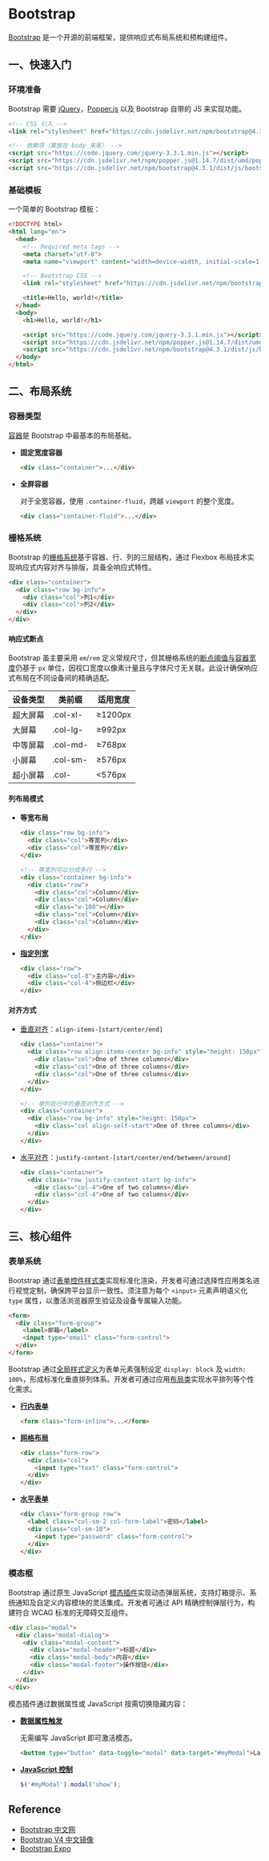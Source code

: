 # Bootstrap

[Bootstrap](https://getbootstrap.com/) 是一个开源的前端框架，提供响应式布局系统和预构建组件。

## 一、快速入门

### 环境准备

Bootstrap 需要 [jQuery](https://jquery.com/)，[Popper.js](https://popper.js.org/docs/v2/) 以及 Bootstrap 自带的 JS 来实现功能。

```html
<!-- CSS 引入 -->
<link rel="stylesheet" href="https://cdn.jsdelivr.net/npm/bootstrap@4.3.1/dist/css/bootstrap.min.css">

<!-- 依赖项（需放在 body 末尾） -->
<script src="https://code.jquery.com/jquery-3.3.1.min.js"></script>
<script src="https://cdn.jsdelivr.net/npm/popper.js@1.14.7/dist/umd/popper.min.js"></script>
<script src="https://cdn.jsdelivr.net/npm/bootstrap@4.3.1/dist/js/bootstrap.min.js"></script>
```

### 基础模板

一个简单的 Bootstrap 模板：

```html
<!DOCTYPE html>
<html lang="en">
  <head>
    <!-- Required meta tags -->
    <meta charset="utf-8">
    <meta name="viewport" content="width=device-width, initial-scale=1, shrink-to-fit=no">

    <!-- Bootstrap CSS -->
    <link rel="stylesheet" href="https://cdn.jsdelivr.net/npm/bootstrap@4.3.1/dist/css/bootstrap.min.css">

    <title>Hello, world!</title>
  </head>
  <body>
    <h1>Hello, world!</h1>

    <script src="https://code.jquery.com/jquery-3.3.1.min.js"></script>
    <script src="https://cdn.jsdelivr.net/npm/popper.js@1.14.7/dist/umd/popper.min.js"></script>
    <script src="https://cdn.jsdelivr.net/npm/bootstrap@4.3.1/dist/js/bootstrap.min.js"></script>
  </body>
</html>
```

## 二、布局系统

### 容器类型

[容器](https://getbootstrap.com/docs/4.3/layout/overview/#containers)是 Bootstrap 中最基本的布局基础。

- **固定宽度容器**

  ```html
  <div class="container">...</div>
  ```

- **全屏容器**

  对于全宽容器，使用 `.container-fluid`，跨越 `viewport` 的整个宽度。

  ```html
  <div class="container-fluid">...</div>
  ```

### 栅格系统

Bootstrap 的[栅格系统](https://getbootstrap.com/docs/4.3/layout/grid/)基于容器、行、列的三层结构，通过 Flexbox 布局技术实现响应式内容对齐与排版，具备全响应式特性。

```html
<div class="container">
  <div class="row bg-info">
    <div class="col">列1</div>
    <div class="col">列2</div>
  </div>
</div>
```

#### 响应式断点

Bootstrap 虽主要采用 `em`/`rem` 定义常规尺寸，但其栅格系统的[断点阈值与容器宽度](https://getbootstrap.com/docs/4.3/layout/grid/#grid-options)仍基于 `px` 单位，因视口宽度以像素计量且与字体尺寸无关联。此设计确保响应式布局在不同设备间的精确适配。

| 设备类型 | 类前缀   | 适用宽度 |
| -------- | -------- | -------- |
| 超大屏幕 | .col-xl- | ≥1200px  |
| 大屏幕   | .col-lg- | ≥992px   |
| 中等屏幕 | .col-md- | ≥768px   |
| 小屏幕   | .col-sm- | ≥576px   |
| 超小屏幕 | .col-    | <576px   |

#### 列布局模式

- **等宽布局**

  ```html
  <div class="row bg-info">
    <div class="col">等宽列</div>
    <div class="col">等宽列</div>
  </div>
  
  <!-- 等宽列可以分成多行 -->
  <div class="container bg-info">
    <div class="row">
      <div class="col">Column</div>
      <div class="col">Column</div>
      <div class="w-100"></div>
      <div class="col">Column</div>
      <div class="col">Column</div>
    </div>
  </div>
  ```

- [**指定列宽**](https://getbootstrap.com/docs/4.3/layout/grid/#setting-one-column-width)

  ```html
  <div class="row">
    <div class="col-8">主内容</div>
    <div class="col-4">侧边栏</div>
  </div>
  ```

#### 对齐方式

- [垂直对齐](https://getbootstrap.com/docs/4.3/layout/grid/#vertical-alignment)：`align-items-[start/center/end]`

  ```html
  <div class="container">
    <div class="row align-items-center bg-info" style="height: 150px">
      <div class="col">One of three columns</div>
      <div class="col">One of three columns</div>
      <div class="col">One of three columns</div>
    </div>
  </div>
  
  <!-- 单列在行中的垂直对齐方式 -->
  <div class="container">
    <div class="row bg-info" style="height: 150px">
      <div class="col align-self-start">One of three columns</div>
    </div>
  </div>
  ```

- [水平对齐](https://getbootstrap.com/docs/4.3/layout/grid/#horizontal-alignment)：`justify-content-[start/center/end/between/around]`

  ```html
  <div class="container">
    <div class="row justify-content-start bg-info">
      <div class="col-4">One of two columns</div>
      <div class="col-4">One of two columns</div>
    </div>
  </div>
  ```

## 三、核心组件

### 表单系统

Bootstrap 通过[表单控件样式类](https://getbootstrap.com/docs/4.3/components/forms/)实现标准化渲染，开发者可通过选择性应用类名进行视觉定制，确保跨平台显示一致性。须注意为每个 `<input>` 元素声明语义化 `type` 属性，以激活浏览器原生验证及设备专属输入功能。

```html
<form>
  <div class="form-group">
    <label>邮箱</label>
    <input type="email" class="form-control">
  </div>
</form>
```

Bootstrap 通过[全局样式定义](https://getbootstrap.com/docs/4.3/components/forms/#layout)为表单元素强制设定 `display: block` 及 `width: 100%`，形成标准化垂直排列体系。开发者可通过应用[布局类](https://getbootstrap.com/docs/4.3/components/forms/#layout)实现水平排列等个性化需求。

- [**行内表单**](https://getbootstrap.com/docs/4.3/components/forms/#inline-forms)

  ```html
  <form class="form-inline">...</form>
  ```

- [**网格布局**](https://getbootstrap.com/docs/4.3/components/forms/#form-row)

  ```html
  <div class="form-row">
    <div class="col">
      <input type="text" class="form-control">
    </div>
  </div>
  ```

- [**水平表单**](https://getbootstrap.com/docs/4.3/components/forms/#horizontal-form)

  ```html
  <div class="form-group row">
    <label class="col-sm-2 col-form-label">密码</label>
    <div class="col-sm-10">
      <input type="password" class="form-control">
    </div>
  </div>
  ```

### 模态框

Bootstrap 通过原生 JavaScript [模态插件](https://getbootstrap.com/docs/4.3/components/modal/)实现动态弹层系统，支持灯箱提示、系统通知及自定义内容模块的灵活集成。开发者可通过 API 精确控制弹层行为，构建符合 WCAG 标准的无障碍交互组件。

```html
<div class="modal">
  <div class="modal-dialog">
    <div class="modal-content">
      <div class="modal-header">标题</div>
      <div class="modal-body">内容</div>
      <div class="modal-footer">操作按钮</div>
    </div>
  </div>
</div>
```

模态插件通过数据属性或 JavaScript 按需切换隐藏内容：

- [**数据属性触发**](https://getbootstrap.com/docs/4.3/components/modal/#via-data-attributes)

  无需编写 JavaScript 即可激活模态。

  ```html
  <button type="button" data-toggle="modal" data-target="#myModal">Launch modal</button>
  ```

- [**JavaScript 控制**](https://getbootstrap.com/docs/4.3/components/modal/#via-javascript)

  ```javascript
  $('#myModal').modal('show');
  ```

## Reference

- [Bootstrap 中文网](https://www.bootcss.com/)
- [Bootstrap V4 中文镜像](https://code.z01.com/v4/)
- [Bootstrap Expo](https://expo.getbootstrap.com/)

